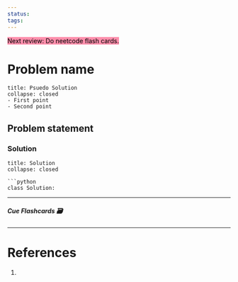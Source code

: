 ```yaml
---
status: 
tags:
---
```


<mark style="background: #FF5582A6;">Next review: Do neetcode flash cards.</mark>

# Problem name
```ad-tldr
title: Psuedo Solution
collapse: closed
- First point
- Second point
```
## Problem statement


### Solution
```ad-tldr
title: Solution
collapse: closed

```python
class Solution:

```

---
##### Cue Flashcards 🗃

---
# References
1. 

